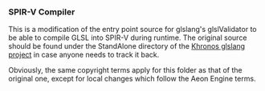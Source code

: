 ### SPIR-V Compiler

This is a modification of the entry point source for glslang's glslValidator to be able to compile GLSL into SPIR-V during runtime. The original source should be found under the StandAlone directory of the [Khronos glslang project](https://github.com/KhronosGroup/glslang) in case anyone needs to track it back.

Obviously, the same copyright terms apply for this folder as that of the original one, except for local changes which follow the Aeon Engine terms.